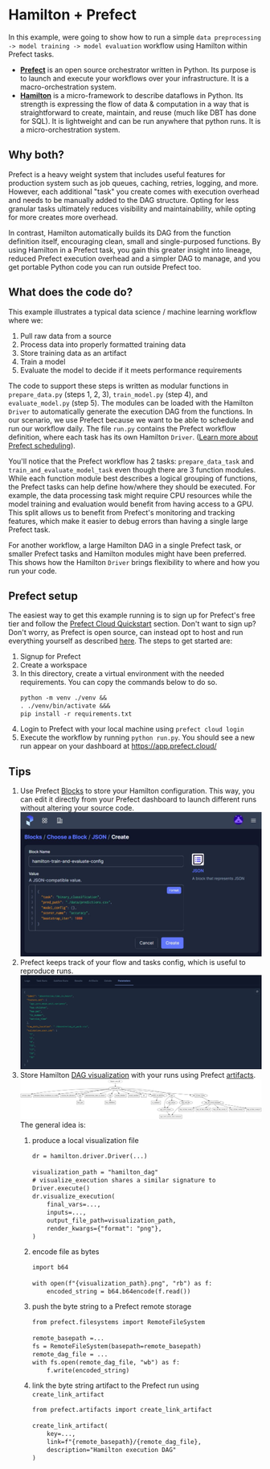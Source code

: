 # Hamilton + Prefect

In this example, were going to show how to run a simple `data preprocessing -> model training -> model evaluation` workflow using Hamilton within Prefect tasks.
- [**Prefect**](https://prefect.io) is an open source orchestrator written in Python. Its purpose is to launch and execute your workflows over your infrastructure.  It is a macro-orchestration system.
- [**Hamilton**](https://github.com/dagworks-inc/hamilton) is a micro-framework to describe dataflows in Python. Its strength is expressing the flow of data & computation in a way that is straightforward to create, maintain, and reuse (much like DBT has done for SQL). It is lightweight and can be run anywhere that python runs.  It is a micro-orchestration system.

## Why both?
Prefect is a heavy weight system that includes useful features for production system such as job queues, caching, retries, logging, and more. However, each additional "task" you create comes with execution overhead and needs to be manually added to the DAG structure. Opting for less granular tasks ultimately reduces visibility and maintainability, while opting for more creates more overhead.

In contrast, Hamilton automatically builds its DAG from the function definition itself, encouraging clean, small and single-purposed functions. By using Hamilton in a Prefect task, you gain this greater insight into lineage, reduced Prefect execution overhead and a simpler DAG to manage, and you get portable Python code you can run outside Prefect too.

## What does the code do?
This example illustrates a typical data science / machine learning workflow where we:
1. Pull raw data from a source
2. Process data into properly formatted training data
3. Store training data as an artifact
4. Train a model
5. Evaluate the model to decide if it meets performance requirements

The code to support these steps is written as modular functions in `prepare_data.py` (steps 1, 2, 3), `train_model.py` (step 4), and `evaluate_model.py` (step 5). The modules can be loaded with the Hamilton `Driver` to automatically generate the execution DAG from the functions. In our scenario, we use Prefect because we want to be able to schedule and run our workflow daily. The file `run.py` contains the Prefect workflow definition, where each task has its own Hamilton `Driver`. ([Learn more about Prefect scheduling](https://docs.prefect.io/2.10.21/concepts/schedules/)).

You'll notice that the Prefect workflow has 2 tasks: `prepare_data_task` and `train_and_evaluate_model_task` even though there are 3 function modules. While each function module best describes a logical grouping of functions, the Prefect tasks can help define how/where they should be executed. For example, the data processing task might require CPU resources while the model training and evaluation would benefit from having access to a GPU. This split allows us to benefit from Prefect's monitoring and tracking features, which make it easier to debug errors than having a single large Prefect task.

For another workflow, a large Hamilton DAG in a single Prefect task, or smaller Prefect tasks and Hamilton modules might have been preferred. This shows how the Hamilton `Driver` brings flexibility to where and how you run your code.

## Prefect setup
The easiest way to get this example running is to sign up for Prefect's free tier and follow the [Prefect Cloud Quickstart](https://docs.prefect.io/latest/cloud/cloud-quickstart/) section. Don't want to sign up? Don't worry, as Prefect is open source, can instead opt to host and run everything yourself as described [here](https://docs.prefect.io/latest/host/). The steps to get started are:
1. Signup for Prefect
2. Create a workspace
3. In this directory, create a virtual environment with the needed requirements. You can copy the commands below to do so.
    ```
    python -m venv ./venv &&
    . ./venv/bin/activate &&&
    pip install -r requirements.txt
    ```
4. Login to Prefect with your local machine using `prefect cloud login`
5. Execute the workflow by running `python run.py`. You should see a new run appear on your dashboard at https://app.prefect.cloud/

## Tips
1. Use Prefect [Blocks](https://docs.prefect.io/latest/concepts/blocks/) to store your Hamilton configuration. This way, you can edit it directly from your Prefect dashboard to launch different runs without altering your source code.
![blocks](./docs/prefect_config_block.JPG)
2. Prefect keeps track of your flow and tasks config, which is useful to reproduce runs.
![params](./docs/prefect_run_params.JPG)
3. Store Hamilton [DAG visualization](https://hamilton.dagworks.io/en/latest/how-tos/use-hamilton-for-lineage/) with your runs using Prefect [artifacts](https://docs.prefect.io/latest/concepts/artifacts/).
    ![dag](./docs/prepare_data_hamilton_dag.png)
    The general idea is:
    1. produce a local visualization file
        ```
        dr = hamilton.driver.Driver(...)

        visualization_path = "hamilton_dag"
        # visualize_execution shares a similar signature to Driver.execute()
        dr.visualize_execution(
            final_vars=...,
            inputs=...,
            output_file_path=visualization_path,
            render_kwargs={"format": "png"},
        )
        ```
    2. encode file as bytes
        ```
        import b64

        with open(f"{visualization_path}.png", "rb") as f:
            encoded_string = b64.b64encode(f.read())
        ```

    3. push the byte string to a Prefect remote storage
        ```
        from prefect.filesystems import RemoteFileSystem

        remote_basepath =...
        fs = RemoteFileSystem(basepath=remote_basepath)
        remote_dag_file = ...
        with fs.open(remote_dag_file, "wb") as f:
            f.write(encoded_string)
        ```

    4. link the byte string artifact to the Prefect run using `create_link_artifact`
        ```
        from prefect.artifacts import create_link_artifact

        create_link_artifact(
            key=...,
            link=f"{remote_basepath}/{remote_dag_file},
            description="Hamilton execution DAG"
        )
        ```
